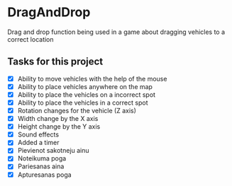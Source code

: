 # DragAndDrop
Drag and drop function being used in a game about dragging vehicles to a correct location

## Tasks for this project
- [X] Ability to move vehicles with the help of the mouse
- [X] Ability to place vehicles anywhere on the map
- [X] Ability to place the vehicles on a incorrect spot
- [X] Ability to place the vehicles in a correct spot
- [X] Rotation changes for the vehicle (Z axis)
- [X] Width change by the X axis
- [X] Height change by the Y axis
- [X] Sound effects
- [X] Added a timer
- [X] Pievienot sakotneju ainu
- [X] Noteikuma poga
- [X] Pariesanas aina
- [X] Apturesanas poga